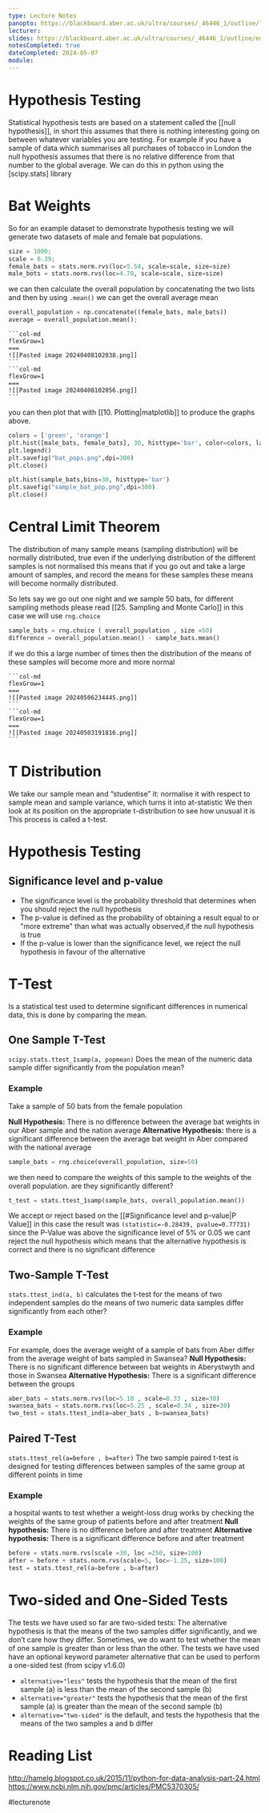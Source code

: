 ```yaml
---
type: Lecture Notes
panopto: https://blackboard.aber.ac.uk/ultra/courses/_46446_1/outline/lti/launchFrame?toolHref=https:~2F~2Fblackboard.aber.ac.uk~2Fwebapps~2Fblackboard~2Fexecute~2Fblti~2FlaunchLink%3Fcourse_id%3D_46446_1%26content_id%3D_2755859_1%26from_ultra%3Dtrue
lecturer: 
slides: https://blackboard.aber.ac.uk/ultra/courses/_46446_1/outline/edit/document/_2754595_1?courseId=_46446_1&view=content
notesCompleted: true
dateCompleted: 2024-05-07
module:
---
```

# Hypothesis Testing
Statistical hypothesis tests are based on a statement called the [[null hypothesis]], in short this assumes that there is nothing interesting going on between whatever variables you are testing. 
For example if you have a sample of data which summarises all purchases of tobacco in London the null hypothesis assumes that there is no relative difference from that number to the global average. 
We can do this in python using the [scipy.stats] library 

# Bat Weights
So for an example dataset to demonstrate hypothesis testing we will generate two datasets of male and female bat populations.
```python
size = 1000;
scale = 0.39;
female_bats = stats.norm.rvs(loc=5.54, scale=scale, size=size)
male_bots = stats.norm.rvs(loc=4.70, scale=scale, size=size)
```

we can then calculate the overall population by concatenating the two lists and then by using `.mean()` we can get the overall average mean
```python
overall_population = np.concatenate((female_bats, male_bats))
average = overall_population.mean();
```

````col
```col-md
flexGrow=1
===
![[Pasted image 20240408102038.png]]
```
```col-md
flexGrow=1
===
![[Pasted image 20240408102056.png]]
```
````

you can then plot that with [[10. Plotting|matplotlib]] to produce the graphs above.

```python
colors = ['green', 'orange']
plt.hist([male_bats, female_bats], 30, histtype='bar', color=colors, label=["male","female"])
plt.legend()
plt.savefig("bat_pops.png",dpi=300)
plt.close()

plt.hist(sample_bats,bins=30, histtype='bar')
plt.savefig("sample_bat_pop.png",dpi=300)
plt.close()
```


# Central Limit Theorem
The distribution of many sample means (sampling distribution) will be normally distributed, 
true even if the underlying distribution of the different samples is not normalised
this means that if you go out and take a large amount of samples, and record the means for these samples
these means will become normally distributed.


So lets say we go out one night and we sample 50 bats, for different sampling methods please read [[25. Sampling and Monte Carlo]] in this case we will use `rng.choice`

```python
sample_bats = rng.choice ( overall_population , size =50)
difference = overall_population.mean() - sample_bats.mean()
```

if we do this a large number of times then the distribution of the means of these samples will become more and more normal

````col
```col-md
flexGrow=1
===
![[Pasted image 20240506234445.png]]
```
```col-md
flexGrow=1
===
![[Pasted image 20240503191816.png]]
```
````

# T Distribution
We take our sample mean and “studentise” it: normalise it with respect to sample mean and sample variance, which turns it into at-statistic
We then look at its position on the appropriate t-distribution to see how unusual it is
This process is called a t-test.

# Hypothesis Testing  
## Significance level and p-value

- The significance level is the probability threshold that determines when you should reject the null hypothesis
- The p-value is defined as the probability of obtaining a result equal to or "more extreme" than what was actually observed,if the null hypothesis is true
- If the p-value is lower than the significance level, we reject the null hypothesis in favour of the alternative

# T-Test
Is a statistical test used to determine significant differences in numerical data, this is done by comparing the mean.

## One Sample T-Test
`scipy.stats.ttest_1samp(a, popmean)`
Does the mean of the numeric data sample differ significantly from the population mean?

### Example
Take a sample of 50 bats from the female population

**Null Hypothesis:** There is no difference between the average bat weights in our Aber sample and the nation average
**Alternative Hypothesis:** there is a significant difference between the average bat weight in Aber compared with the national average

```python
sample_bats = rng.choice(overall_population, size=50)
```

we then need to compare the weights of this sample to the weights of the overall population. are they significantly different? 

```python
t_test = stats.ttest_1samp(sample_bats, overall_population.mean())
```

We accept or reject based on the [[#Significance level and p-value|P Value]] in this case the result was `(statistic=-0.28439, pvalue=0.77731)` 
since the P-Value was above the significance level of 5% or 0.05 we cant reject the null hypothesis 
which means that the alternative hypothesis is correct and there is no significant difference 

## Two-Sample T-Test
`stats.ttest_ind(a, b)` calculates the t-test for the means of two independent samples
do the means of two numeric data samples differ significantly from each other? 

### Example
For example, does the average weight of a sample of bats from Aber differ from the average weight of bats sampled in Swansea?
**Null Hypothesis:** There is no significant difference between bat  weights in Aberystwyth and those in Swansea
**Alternative Hypothesis:** There is a significant difference between the groups

```python
aber_bats = stats.norm.rvs(loc=5.10 , scale=0.33 , size=30)
swansea_bats = stats.norm.rvs(loc=5.25 , scale=0.34 , size=30)
two_test = stats.ttest_ind(a=aber_bats , b=swansea_bats)
```

## Paired T-Test
`stats.ttest_rel(a=before , b=after)`
The two sample paired t-test is designed for testing differences between samples of the same group at different points in time

### Example
a hospital wants to test whether a weight-loss drug works by checking the weights of the same group of patients before and after treatment
**Null hypothesis:** There is no difference before and after treatment
**Alternative hypothesis:** There is a significant difference before and after treatment

```python
before = stats.norm.rvs(scale =30, loc =250, size=100)
after = before + stats.norm.rvs(scale=5, loc=-1.25, size=100)
test = stats.ttest_rel(a=before , b=after)
```

# Two-sided and One-Sided Tests
The tests we have used so far are two-sided tests: The alternative hypothesis is that the means of the two samples differ significantly, and we don’t care how they differ.
Sometimes, we do want to test whether the mean of one sample is greater than or less than the other. The tests we have used have an optional keyword parameter alternative that can be used to perform a one-sided test (from scipy v1.6.0)

- `alternative="less"` tests the hypothesis that the mean of  the first sample (a) is less than the mean of the second sample (b)
-  `alternative="greater"` tests the hypothesis that the mean of the first sample (a) is greater than the mean of the second sample (b)
- `alternative="two-sided"` is the default, and tests the hypothesis that the means of the two samples a and b differ


# Reading List
http://hamelg.blogspot.co.uk/2015/11/python-for-data-analysis-part-24.html
https://www.ncbi.nlm.nih.gov/pmc/articles/PMC5370305/


#lecturenote
